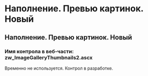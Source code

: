 ﻿---
description: 2.4.7
---
# Наполнение. Превью картинок. Новый
## Наполнение. Превью картинок. Новый
### Имя контрола в веб-части: zw_ImageGalleryThumbnails2.ascx
Временно не используется. Контрол в разработке.
